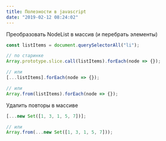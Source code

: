 ```yaml
---
title: Полезности в javascript
date: "2019-02-12 08:24:02"
---
```


Преобразовать NodeList в массив (и перебрать элементы)

```js
const listItems = document.querySelectorAll("li");

// по старинке
Array.prototype.slice.call(listItems).forEach(node => {});

// или
[...listItems].forEach(node => {});

// или
Array.from(listItems).forEach(node => {});
```

Удалить повторы в массиве

```js
[...new Set([1, 3, 1, 5, 7])];

// или
Array.from(...new Set([1, 3, 1, 5, 7]));
```
